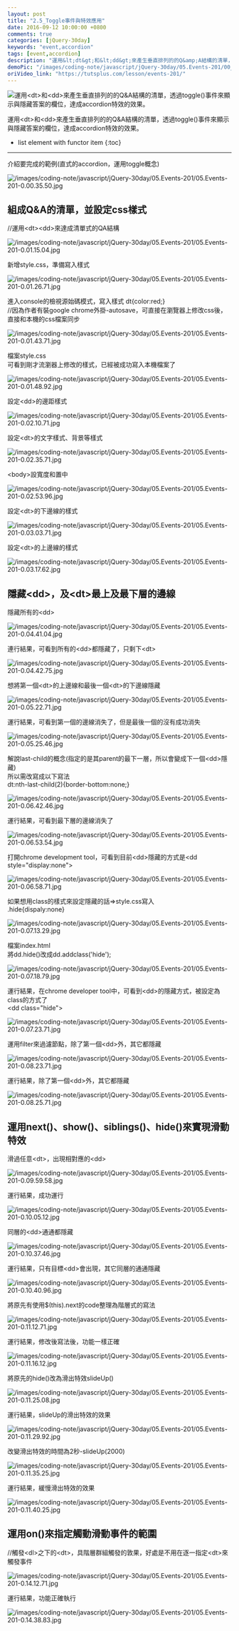 ```yaml
---
layout: post
title: "2.5_Toggle事件與特效應用"
date: 2016-09-12 10:00:00 +0800
comments: true
categories: [jQuery-30day]
keywords: "event,accordion"
tags: [event,accordion]
description: "運用&lt;dt&gt;和&lt;dd&gt;來產生垂直排列的的Q&amp;A結構的清單，透過toggle()事件來顯示與隱藏答案的欄位，達成accordion特效的效果。"
demoPic: "/images/coding-note/javascript/jQuery-30day/05.Events-201/00_demo.jpg"
oriVideo_link: "https://tutsplus.com/lesson/events-201/"
---
```

<div id="intro">
    <img src="/images/coding-note/javascript/jQuery-30day/05.Events-201/00_demo.jpg" class="demo_img" alt="運用&lt;dt&gt;和&lt;dd&gt;來產生垂直排列的的Q&amp;A結構的清單，透過toggle()事件來顯示與隱藏答案的欄位，達成accordion特效的效果。">
    <p>運用&lt;dt&gt;和&lt;dd&gt;來產生垂直排列的的Q&amp;A結構的清單，透過toggle()事件來顯示與隱藏答案的欄位，達成accordion特效的效果。</p>
</div>
<!--more-->

* list element with functor item
{:toc}
<hr />




<p>介紹要完成的範例(直式的accordion，運用toggle概念)</p>
<img src="/images/coding-note/javascript/jQuery-30day/05.Events-201/05.Events-201-0.00.35.50.jpg" alt="/images/coding-note/javascript/jQuery-30day/05.Events-201/05.Events-201-0.00.35.50.jpg"/>



## 組成Q&amp;A的清單，並設定css樣式


<p>//運用&lt;dt&gt;&lt;dd&gt;來達成清單式的QA結構</p>
<img src="/images/coding-note/javascript/jQuery-30day/05.Events-201/05.Events-201-0.01.15.04.jpg" alt="/images/coding-note/javascript/jQuery-30day/05.Events-201/05.Events-201-0.01.15.04.jpg"/>




<p>新增style.css，準備寫入樣式</p>
<img src="/images/coding-note/javascript/jQuery-30day/05.Events-201/05.Events-201-0.01.26.71.jpg" alt="/images/coding-note/javascript/jQuery-30day/05.Events-201/05.Events-201-0.01.26.71.jpg"/>




<p>進入console的檢視源始碼模式，寫入樣式 dt{color:red;}<br />//因為作者有裝google chrome外掛-autosave，可直接在瀏覽器上修改css後，直接和本機的css檔案同步</p>
<img src="/images/coding-note/javascript/jQuery-30day/05.Events-201/05.Events-201-0.01.43.71.jpg" alt="/images/coding-note/javascript/jQuery-30day/05.Events-201/05.Events-201-0.01.43.71.jpg"/>




<p>檔案style.css<br />可看到剛才流瀏器上修改的樣式，已經被成功寫入本機檔案了</p>
<img src="/images/coding-note/javascript/jQuery-30day/05.Events-201/05.Events-201-0.01.48.92.jpg" alt="/images/coding-note/javascript/jQuery-30day/05.Events-201/05.Events-201-0.01.48.92.jpg"/>




<p>設定&lt;dd&gt;的邊距樣式</p>
<img src="/images/coding-note/javascript/jQuery-30day/05.Events-201/05.Events-201-0.02.10.71.jpg" alt="/images/coding-note/javascript/jQuery-30day/05.Events-201/05.Events-201-0.02.10.71.jpg"/>




<p>設定&lt;dt&gt;的文字樣式、背景等樣式</p>
<img src="/images/coding-note/javascript/jQuery-30day/05.Events-201/05.Events-201-0.02.35.71.jpg" alt="/images/coding-note/javascript/jQuery-30day/05.Events-201/05.Events-201-0.02.35.71.jpg"/>




<p>&lt;body&gt;設寬度和置中</p>
<img src="/images/coding-note/javascript/jQuery-30day/05.Events-201/05.Events-201-0.02.53.96.jpg" alt="/images/coding-note/javascript/jQuery-30day/05.Events-201/05.Events-201-0.02.53.96.jpg"/>




<p>設定&lt;dt&gt;的下邊線的樣式</p>
<img src="/images/coding-note/javascript/jQuery-30day/05.Events-201/05.Events-201-0.03.03.71.jpg" alt="/images/coding-note/javascript/jQuery-30day/05.Events-201/05.Events-201-0.03.03.71.jpg"/>




<p>設定&lt;dt&gt;的上邊線的樣式</p>
<img src="/images/coding-note/javascript/jQuery-30day/05.Events-201/05.Events-201-0.03.17.62.jpg" alt="/images/coding-note/javascript/jQuery-30day/05.Events-201/05.Events-201-0.03.17.62.jpg"/>



## 隱藏&lt;dd&gt;，及&lt;dt&gt;最上及最下層的邊線


<p>隱藏所有的&lt;dd&gt;</p>
<img src="/images/coding-note/javascript/jQuery-30day/05.Events-201/05.Events-201-0.04.41.04.jpg" alt="/images/coding-note/javascript/jQuery-30day/05.Events-201/05.Events-201-0.04.41.04.jpg"/>




<p>連行結果，可看到所有的&lt;dd&gt;都隱藏了，只剩下&lt;dt&gt;</p>
<img src="/images/coding-note/javascript/jQuery-30day/05.Events-201/05.Events-201-0.04.42.75.jpg" alt="/images/coding-note/javascript/jQuery-30day/05.Events-201/05.Events-201-0.04.42.75.jpg"/>




<p>想將第一個&lt;dt&gt;的上邊線和最後一個&lt;dt&gt;的下邊線隱藏</p>
<img src="/images/coding-note/javascript/jQuery-30day/05.Events-201/05.Events-201-0.05.22.71.jpg" alt="/images/coding-note/javascript/jQuery-30day/05.Events-201/05.Events-201-0.05.22.71.jpg"/>




<p>運行結果，可看到第一個的邊線消失了，但是最後一個的沒有成功消失</p>
<img src="/images/coding-note/javascript/jQuery-30day/05.Events-201/05.Events-201-0.05.25.46.jpg" alt="/images/coding-note/javascript/jQuery-30day/05.Events-201/05.Events-201-0.05.25.46.jpg"/>




<p>解說last-child的概念(指定的是其parent的最下一層，所以會變成下一個&lt;dd&gt;隱藏)<br />所以需改寫成以下寫法<br />dt:nth-last-child(2){border-bottom:none;}</p>
<img src="/images/coding-note/javascript/jQuery-30day/05.Events-201/05.Events-201-0.06.42.46.jpg" alt="/images/coding-note/javascript/jQuery-30day/05.Events-201/05.Events-201-0.06.42.46.jpg"/>




<p>運行結果，可看到最下層的邊線消失了</p>
<img src="/images/coding-note/javascript/jQuery-30day/05.Events-201/05.Events-201-0.06.53.54.jpg" alt="/images/coding-note/javascript/jQuery-30day/05.Events-201/05.Events-201-0.06.53.54.jpg"/>




<p>打開chrome development tool，可看到目前&lt;dd&gt;隱藏的方式是&lt;dd style=&quot;display:none&quot;&gt;</p>
<img src="/images/coding-note/javascript/jQuery-30day/05.Events-201/05.Events-201-0.06.58.71.jpg" alt="/images/coding-note/javascript/jQuery-30day/05.Events-201/05.Events-201-0.06.58.71.jpg"/>




<p>如果想用class的樣式來設定隱藏的話=&gt;style.css寫入<br />.hide{dispaly:none}</p>
<img src="/images/coding-note/javascript/jQuery-30day/05.Events-201/05.Events-201-0.07.13.29.jpg" alt="/images/coding-note/javascript/jQuery-30day/05.Events-201/05.Events-201-0.07.13.29.jpg"/>




<p>檔案index.html<br />將dd.hide()改成dd.addclass(&#x27;hide&#x27;);</p>
<img src="/images/coding-note/javascript/jQuery-30day/05.Events-201/05.Events-201-0.07.18.79.jpg" alt="/images/coding-note/javascript/jQuery-30day/05.Events-201/05.Events-201-0.07.18.79.jpg"/>




<p>運行結果，在chrome developer tool中，可看到&lt;dd&gt;的隱藏方式，被設定為class的方式了<br />&lt;dd class=&quot;hide&quot;&gt;</p>
<img src="/images/coding-note/javascript/jQuery-30day/05.Events-201/05.Events-201-0.07.23.71.jpg" alt="/images/coding-note/javascript/jQuery-30day/05.Events-201/05.Events-201-0.07.23.71.jpg"/>




<p>運用filter來過濾節點，除了第一個&lt;dd&gt;外，其它都隱藏</p>
<img src="/images/coding-note/javascript/jQuery-30day/05.Events-201/05.Events-201-0.08.23.71.jpg" alt="/images/coding-note/javascript/jQuery-30day/05.Events-201/05.Events-201-0.08.23.71.jpg"/>




<p>運行結果，除了第一個&lt;dd&gt;外，其它都隱藏</p>
<img src="/images/coding-note/javascript/jQuery-30day/05.Events-201/05.Events-201-0.08.25.71.jpg" alt="/images/coding-note/javascript/jQuery-30day/05.Events-201/05.Events-201-0.08.25.71.jpg"/>



## 運用next()、show()、siblings()、hide()來實現滑動特效


<p>滑過任意&lt;dt&gt;，出現相對應的&lt;dd&gt;</p>
<img src="/images/coding-note/javascript/jQuery-30day/05.Events-201/05.Events-201-0.09.59.58.jpg" alt="/images/coding-note/javascript/jQuery-30day/05.Events-201/05.Events-201-0.09.59.58.jpg"/>




<p>運行結果，成功運行</p>
<img src="/images/coding-note/javascript/jQuery-30day/05.Events-201/05.Events-201-0.10.05.12.jpg" alt="/images/coding-note/javascript/jQuery-30day/05.Events-201/05.Events-201-0.10.05.12.jpg"/>




<p>同層的&lt;dd&gt;通通都隱藏</p>
<img src="/images/coding-note/javascript/jQuery-30day/05.Events-201/05.Events-201-0.10.37.46.jpg" alt="/images/coding-note/javascript/jQuery-30day/05.Events-201/05.Events-201-0.10.37.46.jpg"/>




<p>運行結果，只有目標&lt;dd&gt;會出現，其它同層的通通隱藏</p>
<img src="/images/coding-note/javascript/jQuery-30day/05.Events-201/05.Events-201-0.10.40.96.jpg" alt="/images/coding-note/javascript/jQuery-30day/05.Events-201/05.Events-201-0.10.40.96.jpg"/>




<p>將原先有使用$(this).next的code整理為階層式的寫法</p>
<img src="/images/coding-note/javascript/jQuery-30day/05.Events-201/05.Events-201-0.11.12.71.jpg" alt="/images/coding-note/javascript/jQuery-30day/05.Events-201/05.Events-201-0.11.12.71.jpg"/>




<p>運行結果，修改後寫法後，功能一樣正確</p>
<img src="/images/coding-note/javascript/jQuery-30day/05.Events-201/05.Events-201-0.11.16.12.jpg" alt="/images/coding-note/javascript/jQuery-30day/05.Events-201/05.Events-201-0.11.16.12.jpg"/>




<p>將原先的hide()改為滑出特效slideUp()<br />    </p>
<img src="/images/coding-note/javascript/jQuery-30day/05.Events-201/05.Events-201-0.11.25.08.jpg" alt="/images/coding-note/javascript/jQuery-30day/05.Events-201/05.Events-201-0.11.25.08.jpg"/>




<p>運行結果，slideUp的滑出特效的效果</p>
<img src="/images/coding-note/javascript/jQuery-30day/05.Events-201/05.Events-201-0.11.29.92.jpg" alt="/images/coding-note/javascript/jQuery-30day/05.Events-201/05.Events-201-0.11.29.92.jpg"/>




<p>改變滑出特效的時間為2秒-slideUp(2000)</p>
<img src="/images/coding-note/javascript/jQuery-30day/05.Events-201/05.Events-201-0.11.35.25.jpg" alt="/images/coding-note/javascript/jQuery-30day/05.Events-201/05.Events-201-0.11.35.25.jpg"/>




<p>運行結果，緩慢滑出特效的效果</p>
<img src="/images/coding-note/javascript/jQuery-30day/05.Events-201/05.Events-201-0.11.40.25.jpg" alt="/images/coding-note/javascript/jQuery-30day/05.Events-201/05.Events-201-0.11.40.25.jpg"/>



## 運用on()來指定觸動滑動事件的範圍


<p>//觸發&lt;dl&gt;之下的&lt;dt&gt;，具階層群組觸發的敦果，好處是不用在逐一指定&lt;dt&gt;來觸發事件<br /></p>
<img src="/images/coding-note/javascript/jQuery-30day/05.Events-201/05.Events-201-0.14.12.71.jpg" alt="/images/coding-note/javascript/jQuery-30day/05.Events-201/05.Events-201-0.14.12.71.jpg"/>




<p>運行結果，功能正確執行</p>
<img src="/images/coding-note/javascript/jQuery-30day/05.Events-201/05.Events-201-0.14.38.83.jpg" alt="/images/coding-note/javascript/jQuery-30day/05.Events-201/05.Events-201-0.14.38.83.jpg"/>


